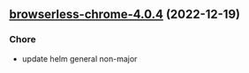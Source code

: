 

## [browserless-chrome-4.0.4](https://github.com/truecharts/charts/compare/browserless-chrome-4.0.3...browserless-chrome-4.0.4) (2022-12-19)

### Chore

- update helm general non-major
  
  